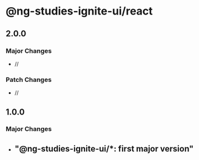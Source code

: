# @ng-studies-ignite-ui/react

## 2.0.0

### Major Changes

- //

### Patch Changes

- //

## 1.0.0

### Major Changes

- ## "@ng-studies-ignite-ui/\*: first major version"
